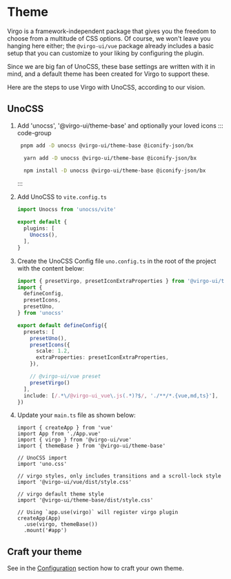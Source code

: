 # Theme <coming-badge/>

Virgo is a framework-independent package that gives you the freedom to choose
from a multitude of CSS options. Of course, we won't leave you hanging here
either; the `@virgo-ui/vue` package already includes a basic setup that you
can customize to your liking by configuring the plugin.

Since we are big fan
of UnoCSS, these base settings are written with it in mind, and a default theme has
been created for Virgo to support these.

Here are the steps to use Virgo with UnoCSS, according to our vision.

## UnoCSS

1. Add 'unocss', '@virgo-ui/theme-base' and optionally your loved icons
   ::: code-group
      ```bash [pnpm]
       pnpm add -D unocss @virgo-ui/theme-base @iconify-json/bx
      ```
      ```bash [yarn]
        yarn add -D unocss @virgo-ui/theme-base @iconify-json/bx
      ```
      ```bash [npm]
        npm install -D unocss @virgo-ui/theme-base @iconify-json/bx
      ```
   :::

2. Add UnoCSS to `vite.config.ts`

    ```ts
    import Unocss from 'unocss/vite'

    export default {
      plugins: [
        Unocss(),
      ],
    }
    ```

3. Create the UnoCSS Config file `uno.config.ts` in the root of the project with the content below:

    ```ts
    import { presetVirgo, presetIconExtraProperties } from '@virgo-ui/theme-base'
    import {
      defineConfig,
      presetIcons,
      presetUno,
    } from 'unocss'

    export default defineConfig({
      presets: [
        presetUno(),
        presetIcons({
          scale: 1.2,
          extraProperties: presetIconExtraProperties,
        }),

        // @virgo-ui/vue preset
        presetVirgo()
      ],
      include: [/.*\/@virgo-ui_vue\.js(.*)?$/, './**/*.{vue,md,ts}'],
    })
    ```

4. Update your `main.ts` file as shown below:

    ```js{5-6,13,11-12}
    import { createApp } from 'vue'
    import App from './App.vue'
    import { virgo } from '@virgo-ui/vue'
    import { themeBase } from '@virgo-ui/theme-base'

    // UnoCSS import
    import 'uno.css'

    // virgo styles, only includes transitions and a scroll-lock style
    import '@virgo-ui/vue/dist/style.css'

   	// virgo default theme style
    import '@virgo-ui/theme-base/dist/style.css'

    // Using `app.use(virgo)` will register virgo plugin
    createApp(App)
      .use(virgo, themeBase())
      .mount('#app')
    ```

## Craft your theme

See in the [Configuration](/guide/getting-started/configuration.html) section how to craft your own theme.
